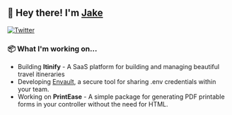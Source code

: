 ## 🦒 Hey there! I'm [Jake](https://twitter.com/jakefeeleydev)

<p>
  <a href="https://twitter.com/jakefeeleydev">
    <img alt="Twitter" src="https://img.shields.io/twitter/follow/jakefeeleydev?label=FOLLOW%20%40JAKEFEELEYDEV&style=flat-square&logo=twitter&labelColor=%23555555&color=%2300acf4">
  </a>
</p>

### 📦 What I'm working on...
- Building **Itinify** - A SaaS platform for building and managing beautiful travel itineraries
- Developing [Envault](https://github.com/envault/envault), a secure tool for sharing .env credentials within your team.
- Working on **PrintEase** - A simple package for generating PDF printable forms in your controller without the need for HTML.
